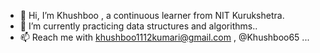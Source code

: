 - 👋 Hi, I’m Khushboo , a continuous learner from NIT Kurukshetra.
- 🌱 I’m currently practicing data structures and algorithms..
- 📫 Reach me with khushboo1112kumari@gmail.com , @Khushboo65 ...

<!---
khushboo5723/khushboo5723 is a ✨ special ✨ repository because its `README.md` (this file) appears on your GitHub profile.
You can click the Preview link to take a look at your changes.
--->
